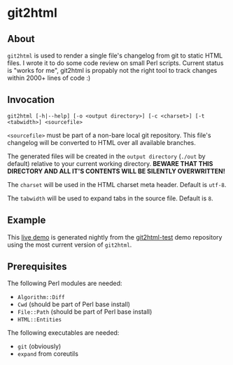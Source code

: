 git2html
========


## About

`git2html` is used to render a single file's changelog from git to static HTML files.
I wrote it to do some code review on small Perl scripts.
Current status is "works for me", git2html is propably not the right tool to track changes within 2000+ lines of code :)

## Invocation

    git2html [-h|--help] [-o <output directory>] [-c <charset>] [-t <tabwidth>] <sourcefile>

`<sourcefile>` must be part of a non-bare local git repository.
This file's changelog will be converted to HTML over all available branches.

The generated files will be created in the `output directory` (`./out`
by default) relative to your current working directory.
**BEWARE THAT THIS DIRECTORY AND ALL IT'S CONTENTS WILL BE SILENTLY OVERWRITTEN!**

The `charset` will be used in the HTML charset meta header.  Default is `utf-8`.

The `tabwidth` will be used to expand tabs in the source file.  Default is `8`.

## Example

This [live demo](http://www.cgarbs.de/stuff/git2html-test/) is generated nightly from the
[git2html-test](https://github.com/mmitch/git2html-test/) demo repository
using the most current version of `git2html`.

## Prerequisites

The following Perl modules are needed:

* `Algorithm::Diff`
* `Cwd` (should be part of Perl base install)
* `File::Path` (should be part of Perl base install)
* `HTML::Entities`

The following executables are needed:

* `git` (obviously)
* `expand` from coreutils
